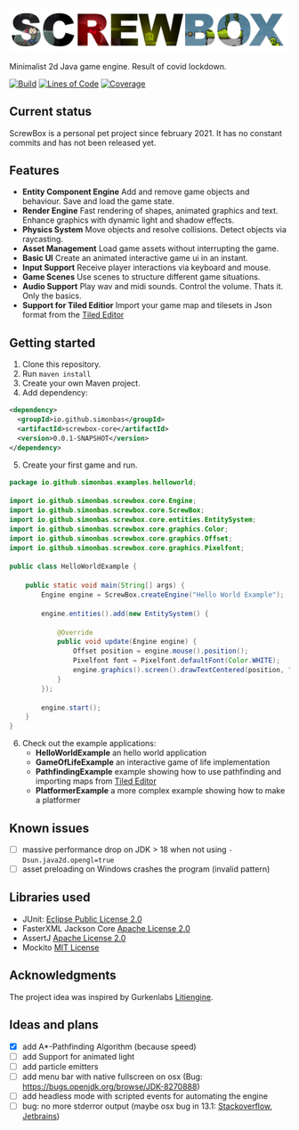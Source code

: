 ![Project Logo](logo.png) 

Minimalist 2d Java game engine. Result of covid lockdown.

[![Build](https://github.com/simonbas/screwbox/actions/workflows/build.yml/badge.svg)](https://github.com/simonbas/screwbox/actions/workflows/build.yml) [![Lines of Code](https://sonarcloud.io/api/project_badges/measure?project=simonbas_screwbox&metric=ncloc)](https://sonarcloud.io/summary/new_code?id=simonbas_screwbox) [![Coverage](https://sonarcloud.io/api/project_badges/measure?project=simonbas_screwbox&metric=coverage)](https://sonarcloud.io/summary/new_code?id=simonbas_screwbox)

## Current status
ScrewBox is a personal pet project since february 2021. It has no constant commits and has not been released yet.

## Features
- **Entity Component Engine** Add and remove game objects and behaviour. Save and load the game state.
- **Render Engine** Fast rendering of shapes, animated graphics and text. Enhance graphics with dynamic light and shadow effects.
- **Physics System** Move objects and resolve collisions. Detect objects via raycasting.
- **Asset Management** Load game assets without interrupting the game.
- **Basic UI** Create an animated interactive game ui in an instant.
- **Input Support** Receive player interactions via keyboard and mouse.
- **Game Scenes** Use scenes to structure different game situations.
- **Audio Support** Play wav and midi sounds. Control the volume. Thats it. Only the basics.
- **Support for Tiled Editior** Import your game map and tilesets in Json format from the [Tiled Editor](https://www.mapeditor.org)

## Getting started
1. Clone this repository.
2. Run `maven install`
3. Create your own Maven project.
4. Add dependency:

``` xml
<dependency>
  <groupId>io.github.simonbas</groupId>
  <artifactId>screwbox-core</artifactId>
  <version>0.0.1-SNAPSHOT</version>
</dependency>
```
5. Create your first game and run.

``` java
package io.github.simonbas.examples.helloworld;

import io.github.simonbas.screwbox.core.Engine;
import io.github.simonbas.screwbox.core.ScrewBox;
import io.github.simonbas.screwbox.core.entities.EntitySystem;
import io.github.simonbas.screwbox.core.graphics.Color;
import io.github.simonbas.screwbox.core.graphics.Offset;
import io.github.simonbas.screwbox.core.graphics.Pixelfont;

public class HelloWorldExample {

    public static void main(String[] args) {
        Engine engine = ScrewBox.createEngine("Hello World Example");

        engine.entities().add(new EntitySystem() {

            @Override
            public void update(Engine engine) {
                Offset position = engine.mouse().position();
                Pixelfont font = Pixelfont.defaultFont(Color.WHITE);
                engine.graphics().screen().drawTextCentered(position, "HELLO WORLD!", font, 4);
            }
        });

        engine.start();
    }
}
```
6. Check out the example applications:
    - **HelloWorldExample** an hello world application
    - **GameOfLifeExample** an interactive game of life implementation
    - **PathfindingExample** example showing how to use pathfinding and importing maps from [Tiled Editor](https://www.mapeditor.org)
    - **PlatformerExample** a more complex example showing how to make a platformer

## Known issues
- [ ] massive performance drop on JDK > 18 when not using `-Dsun.java2d.opengl=true`
- [ ] asset preloading on Windows crashes the program (invalid pattern)

## Libraries used
- JUnit: [Eclipse Public License 2.0](https://github.com/junit-team/junit5/blob/main/LICENSE.md)
- FasterXML Jackson Core [Apache License 2.0](https://github.com/FasterXML/jackson-core/blob/2.14/LICENSE)
- AssertJ [Apache License 2.0](https://github.com/assertj/assertj-core/blob/main/LICENSE.txt)
- Mockito [MIT License](https://github.com/mockito/mockito/blob/main/LICENSE)

## Acknowledgments
The project idea was inspired by Gurkenlabs [Litiengine](https://github.com/gurkenlabs/litiengine).

## Ideas and plans
- [x] add A*-Pathfinding Algorithm (because speed)
- [ ] add Support for animated light
- [ ] add particle emitters
- [ ] add menu bar with native fullscreen on osx (Bug: https://bugs.openjdk.org/browse/JDK-8270888)
- [ ] add headless mode with scripted events for automating the engine
- [ ] bug: no more stderror output (maybe osx bug in 13.1: [Stackoverflow](https://stackoverflow.com/questions/74609260/r-warnings-errors-in-a-fresh-install), [Jetbrains](https://youtrack.jetbrains.com/issue/PY-58036))